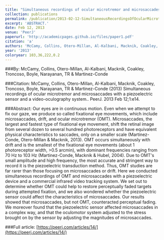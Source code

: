 ```yaml
---
title: "Simultaneous recordings of ocular microtremor and microsaccades with a piezoelectric sensor and a video-oculography system."
collection: publications
permalink: /publication/2013-02-12-SimultaneousRecordingsOfOcularMicrotremorAndMicrosaccadesWithAP
excerpt: 'ABSTRACT.'
date: Feb 12, 2013
venue: 'PeerJ'
paperurl: 'http://academicpages.github.io/files/paper1.pdf'
citation: 'a'
authors: 'McCamy, Collins, Otero-Millan, Al-Kalbani, Macknik, Coakley, Troncoso, Boyle, Narayanan, TR & Martinez-Conde'
year: '2013'
coloryear: 103,36,222,0.2
---
```


###By: 
McCamy, Collins, Otero-Millan, Al-Kalbani, Macknik, Coakley, Troncoso, Boyle, Narayanan, TR & Martinez-Conde

###Citation: 
McCamy, Collins, Otero-Millan, Al-Kalbani, Macknik, Coakley, Troncoso, Boyle, Narayanan, TR & Martinez-Conde (2013) Simultaneous recordings of ocular microtremor and microsaccades with a piezoelectric sensor and a video-oculography system.. PeerJ. 2013 Feb 12;1:e14. 

###Abstract: 
Our eyes are in continuous motion. Even when we attempt to fix our gaze, we produce so called fixational eye movements, which include microsaccades, drift, and ocular microtremor (OMT). Microsaccades, the largest and fastest type of fixational eye movement, shift the retinal image from several dozen to several hundred photoreceptors and have equivalent physical characteristics to saccades, only on a smaller scale (Martinez-Conde, Otero-Millan & Macknik, 2013). OMT occurs simultaneously with drift and is the smallest of the fixational eye movements (about 1 photoreceptor width, >0.5 arcmin), with dominant frequencies ranging from 70 Hz to 103 Hz (Martinez-Conde, Macknik & Hubel, 2004). Due to OMT's small amplitude and high frequency, the most accurate and stringent way to record it is the piezoelectric transduction method. Thus, OMT studies are far rarer than those focusing on microsaccades or drift. Here we conducted simultaneous recordings of OMT and microsaccades with a piezoelectric device and a commercial infrared video tracking system. We set out to determine whether OMT could help to restore perceptually faded targets during attempted fixation, and we also wondered whether the piezoelectric sensor could affect the characteristics of microsaccades. Our results showed that microsaccades, but not OMT, counteracted perceptual fading. We moreover found that the piezoelectric sensor affected microsaccades in a complex way, and that the oculomotor system adjusted to the stress brought on by the sensor by adjusting the magnitudes of microsaccades.

###Full article: 
[https://peerj.com/articles/14/](https://peerj.com/articles/14/)

